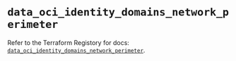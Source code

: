 # `data_oci_identity_domains_network_perimeter`

Refer to the Terraform Registory for docs: [`data_oci_identity_domains_network_perimeter`](https://registry.terraform.io/providers/oracle/oci/6.18.0/docs/data-sources/identity_domains_network_perimeter).

